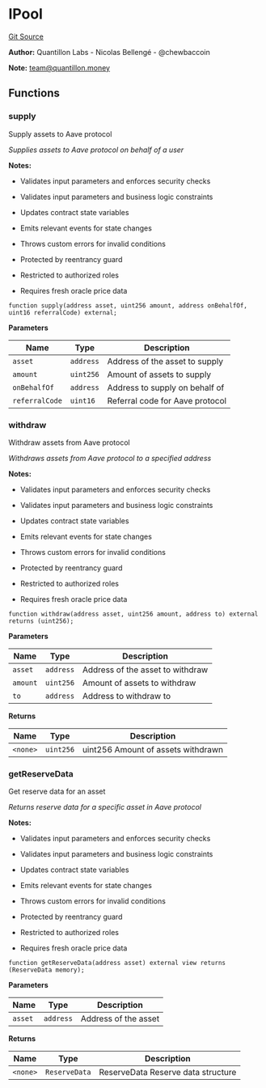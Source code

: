 # IPool
[Git Source](https://github.com/Quantillon-Labs/smart-contracts/quantillon-protocol/blob/3993e93133d3119484d0f2c85dfa0b9e2dac8891/src/core/vaults/AaveVault.sol)

**Author:**
Quantillon Labs - Nicolas Bellengé - @chewbaccoin

**Note:**
team@quantillon.money


## Functions
### supply

Supply assets to Aave protocol

*Supplies assets to Aave protocol on behalf of a user*

**Notes:**
- Validates input parameters and enforces security checks

- Validates input parameters and business logic constraints

- Updates contract state variables

- Emits relevant events for state changes

- Throws custom errors for invalid conditions

- Protected by reentrancy guard

- Restricted to authorized roles

- Requires fresh oracle price data


```solidity
function supply(address asset, uint256 amount, address onBehalfOf, uint16 referralCode) external;
```
**Parameters**

|Name|Type|Description|
|----|----|-----------|
|`asset`|`address`|Address of the asset to supply|
|`amount`|`uint256`|Amount of assets to supply|
|`onBehalfOf`|`address`|Address to supply on behalf of|
|`referralCode`|`uint16`|Referral code for Aave protocol|


### withdraw

Withdraw assets from Aave protocol

*Withdraws assets from Aave protocol to a specified address*

**Notes:**
- Validates input parameters and enforces security checks

- Validates input parameters and business logic constraints

- Updates contract state variables

- Emits relevant events for state changes

- Throws custom errors for invalid conditions

- Protected by reentrancy guard

- Restricted to authorized roles

- Requires fresh oracle price data


```solidity
function withdraw(address asset, uint256 amount, address to) external returns (uint256);
```
**Parameters**

|Name|Type|Description|
|----|----|-----------|
|`asset`|`address`|Address of the asset to withdraw|
|`amount`|`uint256`|Amount of assets to withdraw|
|`to`|`address`|Address to withdraw to|

**Returns**

|Name|Type|Description|
|----|----|-----------|
|`<none>`|`uint256`|uint256 Amount of assets withdrawn|


### getReserveData

Get reserve data for an asset

*Returns reserve data for a specific asset in Aave protocol*

**Notes:**
- Validates input parameters and enforces security checks

- Validates input parameters and business logic constraints

- Updates contract state variables

- Emits relevant events for state changes

- Throws custom errors for invalid conditions

- Protected by reentrancy guard

- Restricted to authorized roles

- Requires fresh oracle price data


```solidity
function getReserveData(address asset) external view returns (ReserveData memory);
```
**Parameters**

|Name|Type|Description|
|----|----|-----------|
|`asset`|`address`|Address of the asset|

**Returns**

|Name|Type|Description|
|----|----|-----------|
|`<none>`|`ReserveData`|ReserveData Reserve data structure|


